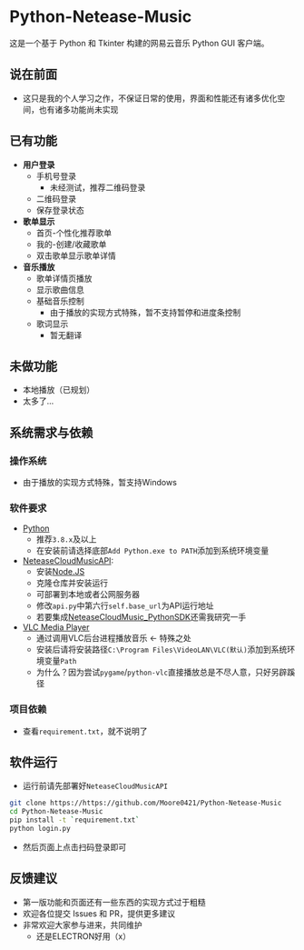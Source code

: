 # Python-Netease-Music
这是一个基于 Python 和 Tkinter 构建的网易云音乐 Python GUI 客户端。

## 说在前面
- 这只是我的个人学习之作，不保证日常的使用，界面和性能还有诸多优化空间，也有诸多功能尚未实现

## 已有功能
- **用户登录**
    - 手机号登录
        - 未经测试，推荐二维码登录
    - 二维码登录
    - 保存登录状态
- **歌单显示**
    - 首页-个性化推荐歌单
    - 我的-创建/收藏歌单
    - 双击歌单显示歌单详情
- **音乐播放**
    - 歌单详情页播放
    - 显示歌曲信息
    - 基础音乐控制
        - 由于播放的实现方式特殊，暂不支持暂停和进度条控制
    - 歌词显示
        - 暂无翻译

## 未做功能
- 本地播放（已规划）
- 太多了...

## 系统需求与依赖
### 操作系统
- 由于播放的实现方式特殊，暂支持Windows

### 软件要求
- [Python](https://www.python.org/downloads/)
    - 推荐`3.8.x`及以上
    - 在安装前请选择底部`Add Python.exe to PATH`添加到系统环境变量
- [NeteaseCloudMusicAPI](https://github.com/IamFurina/NeteaseCloudMusicAPI):
    - 安装[Node.JS](https://nodejs.org/zh-cn)
    - 克隆仓库并安装运行
    - 可部署到本地或者公网服务器
    - 修改`api.py`中第六行`self.base_url`为API运行地址
    - 若要集成[NeteaseCloudMusic_PythonSDK](https://github.com/2061360308/NeteaseCloudMusic_PythonSDK)还需我研究一手
- [VLC Media Player](https://www.videolan.org/)
    - 通过调用VLC后台进程播放音乐 ← 特殊之处
    - 安装后请将安装路径`C:\Program Files\VideoLAN\VLC(默认)`添加到系统环境变量`Path`
    - 为什么？因为尝试`pygame`/`python-vlc`直接播放总是不尽人意，只好另辟蹊径

### 项目依赖
- 查看`requirement.txt`，就不说明了

## 软件运行

* 运行前请先部署好`NeteaseCloudMusicAPI`

```bash
git clone https://https://github.com/Moore0421/Python-Netease-Music
cd Python-Netease-Music
pip install -t `requirement.txt`
python login.py
```

* 然后页面上点击扫码登录即可

## 反馈建议

- 第一版功能和页面还有一些东西的实现方式过于粗糙
- 欢迎各位提交 Issues 和 PR，提供更多建议
- 非常欢迎大家参与进来，共同维护
    - 还是ELECTRON好用（x）
